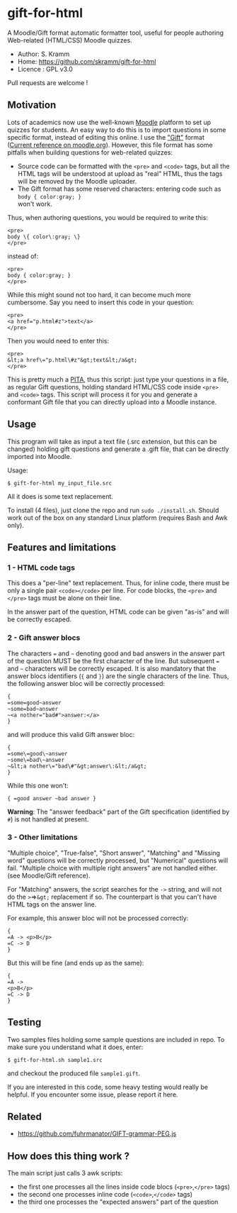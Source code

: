 # gift-for-html

A Moodle/Gift format automatic formatter tool, useful for people authoring Web-related (HTML/CSS) Moodle quizzes.

 * Author: S. Kramm
 * Home: https://github.com/skramm/gift-for-html
 * Licence : GPL v3.0

Pull requests are welcome !

## Motivation

Lots of academics now use the well-known [Moodle](https://en.wikipedia.org/wiki/Moodle) platform to set up quizzes for students.
An easy way to do this is to import questions in some specific format, instead of editing this online.
I use the ["Gift"](https://en.wikipedia.org/wiki/GIFT_(file_format))
format
([Current reference on moodle.org](https://docs.moodle.org/38/en/GIFT_format)).
However, this file format has some pitfalls when building questions for web-related quizzes:
 * Source code can be formatted with the `<pre>` and `<code>` tags, but all the HTML tags will be understood at upload as "real" HTML, thus the tags will be removed by the Moodle uploader.
 * The Gift format has some reserved characters: entering code such as<br>
`body { color:gray; }`<br>
won't work.

Thus, when authoring questions, you would be required to write this:
```
<pre>
body \{ color\:gray; \}
</pre>
```
instead of:
```
<pre>
body { color:gray; }
</pre>
```
While this might sound not too hard, it can become much more cumbersome.
Say you need to insert this code in your question:
```
<pre>
<a href="p.html#z">text</a>
</pre>
```
Then you would need to enter this:
```
<pre>
&lt;a href\="p.html\#z"&gt;text&lt;/a&gt;
</pre>
```

This is pretty much a [PITA](https://en.wiktionary.org/wiki/PITA), thus this script:
just type your questions in a file, as regular Gift questions, holding standard HTML/CSS code inside `<pre>` and `<code>` tags.
This script will process it for you and generate a conformant Gift file that you can directly upload into a Moodle instance.

## Usage
This program will take as input a text file (.src extension, but this can be changed)
holding gift questions
and generate a .gift file, that can be directly imported into Moodle.

Usage:
```
$ gift-for-html my_input_file.src
```

All it does is some text replacement.

To install (4 files), just clone the repo and run `sudo ./install.sh`.
Should work out of the box on any standard Linux platform (requires Bash and Awk only).

## Features and limitations


### 1 - HTML code tags
This does a "per-line" text replacement.
Thus, for inline code, there must be only a single pair `<code></code>` per line.
For code blocks, the `<pre>` and `</pre>` tags must be alone on their line.

In the answer part of the question, HTML code can be given "as-is" and will be correctly escaped.

### 2 - Gift answer blocs

The characters `=` and `~` denoting good and bad answers in the answer part of the question MUST be the first character of the line.
But subsequent `=` and `~` characters will be correctly escaped.
It is also mandatory that the answer blocs identifiers (`{` and `}`) are the single characters of the line.
Thus, the following answer bloc will be correctly processed:
```
{
=some=good~answer
~some=bad~answer
~<a nother="bad#">answer:</a>
}
```
and will produce this valid Gift answer bloc:
```
{
=some\=good\~answer
~some\=bad\~answer
~&lt;a nother\="bad\#"&gt;answer\:&lt;/a&gt;
}
```
While this one won't:
```
{ =good answer ~bad answer }
```

**Warning**: The "answer feedback" part of the Gift specification  (identified by `#`) is not handled at present.

### 3 - Other limitations

"Multiple choice", "True-false", "Short answer", "Matching" and "Missing word" questions will be correctly processed, but
"Numerical" questions will fail.
"Multiple choice with multiple right answers" are not handled either.
(see Moodle/Gift reference).

For "Matching" answers, the script searches for the `->` string, and will not do the `>`=>`&gt;` replacement if so.
The counterpart is that you can't have HTML tags on the answer line.

For example, this answer bloc will not be processed correctly:
```
{
=A -> <p>B</p>
=C -> D
}
```
But this will be fine (and ends up as the same):
```
{
=A ->
<p>B</p>
=C -> D
}
```

## Testing

Two samples files holding some sample questions are included in repo.
To make sure you understand what it does, enter:
```
$ gift-for-html.sh sample1.src
```
and checkout the produced file `sample1.gift`.

If you are interested in this code, some heavy testing would really be helpful.
If you encounter some issue, please report it here.

## Related
 * https://github.com/fuhrmanator/GIFT-grammar-PEG.js

## How does this thing work ?

The main script just calls 3 awk scripts:
 * the first one processes all the lines inside code blocs (`<pre>`,`</pre>` tags)
 * the second one processes inline code (`<code>`,`</code>` tags)
 * the third one processes the "expected answers" part of the question
